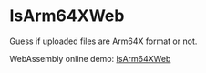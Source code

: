 # IsArm64XWeb

Guess if uploaded files are Arm64X format or not.

WebAssembly online demo: [IsArm64XWeb](https://psqlodbc-for-win10-arm64.github.io/IsArm64XWeb/)
